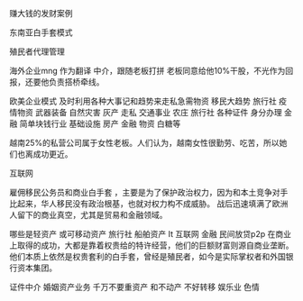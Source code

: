 赚大钱的发财案例



东南亚白手套模式


殖民者代理管理

海外企业mng
作为翻译 中介，跟随老板打拼
老板同意给他10%干股，不光作为回报，还要他负责搭桥牵线。

欧美企业模式
及时利用各种大事记和趋势来走私急需物资
移民大趋势 旅行社
疫情物资
武器装备
自然灾害
灰产
走私 
交通事业 农庄 旅行社
各种证件 身分办理
金融
简单块钱行业
基础设施 房产 金融
物资 白糖等

越南25%的私营公司属于女性老板。人们认为，越南女性很勤劳、吃苦，所以她们也离成功更近。

互联网

雇佣移民公务员和商业白手套
，主要是为了保护政治权力，因为和本土竞争对手比起来，华人移民没有政治根基，也就对权力构不成威胁。
战后迅速填满了欧洲人留下的商业真空，尤其是贸易和金融领域。

哪些是轻资产  或可移动资产
旅行社
船舶资产
It 互联网
 金融 民间放贷p2p
在商业上取得的成功，大都是靠着权贵给的特许经营，他们的巨额财富则源自商业垄断。
他们本质上依然是权贵套利的白手套，曾经是殖民者，如今是实际掌权者和外国银行资本集团。

证件中介 婚姻资产业务
千万不要重资产 和不动产 不好转移
娱乐业  色情 
